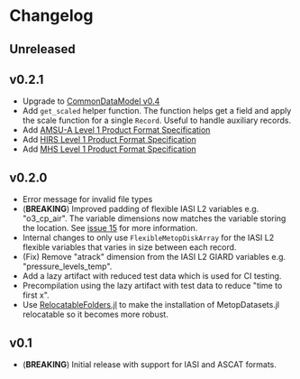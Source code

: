 # Changelog

## Unreleased

## v0.2.1
- Upgrade to [CommonDataModel v0.4](https://github.com/JuliaGeo/CommonDataModel.jl/releases/tag/v0.4.0) 
- Add `get_scaled` helper function. The function helps get a field and apply the scale function for a single `Record`. Useful to handle auxiliary records.
- Add [AMSU-A Level 1 Product Format Specification](https://user.eumetsat.int/s3/eup-strapi-media/pdf_amsu_a_l1_pfs_c89fa9d9ea.pdf)
- Add [HIRS Level 1 Product Format Specification](https://user.eumetsat.int/s3/eup-strapi-media/pdf_ten_97230_eps_hirs4l1_pfs_0ddaefcb74.pdf)
- Add [MHS Level 1 Product Format Specification](https://user.eumetsat.int/s3/eup-strapi-media/pdf_ten_97229_eps_mhs_pfs_2069b45efc.pdf)

## v0.2.0
- Error message for invalid file types
- (**BREAKING**) Improved padding of flexible IASI L2 variables e.g. "o3_cp_air". The variable dimensions now matches the variable storing the location. See [issue 15](https://github.com/eumetsat/MetopDatasets.jl/issues/15) for more information.
- Internal changes to only use `FlexibleMetopDiskArray` for the IASI L2 flexible variables that varies in size between each record.
- (Fix) Remove "atrack" dimension from the IASI L2 GIARD variables e.g. "pressure_levels_temp".
- Add a lazy artifact with reduced test data which is used for CI testing.
- Precompilation using the lazy artifact with test data to reduce "time to first x".
- Use [RelocatableFolders.jl](https://github.com/JuliaPackaging/RelocatableFolders.jl) to make the installation of MetopDatasets.jl relocatable so it becomes more robust.

## v0.1
- (**BREAKING**) Initial release with support for IASI and ASCAT formats.